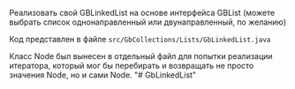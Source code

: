 Реализовать свой GBLinkedList на основе интерфейса GBList (можете выбрать список однонаправленный или двунаправленный, по желанию)

Код представлен в файле ``src/GbCollections/Lists/GbLinkedList.java``

Класс Node был вынесен в отдельный файл для попытки реализации итератора, 
который мог бы перебирать и возвращать не просто значения Node, но и сами Node.
"# GbLinkedList"  
